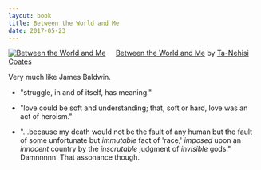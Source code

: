 ```yaml
---
layout: book
title: Between the World and Me
date: 2017-05-23
---
```


<a href="https://www.goodreads.com/book/show/25489625-between-the-world-and-me" style="float: left; padding-right: 20px"><img border="0" alt="Between the World and Me" src="https://images.gr-assets.com/books/1451435027m/25489625.jpg" /></a><a href="https://www.goodreads.com/book/show/25489625-between-the-world-and-me">Between the World and Me</a> by <a href="https://www.goodreads.com/author/show/1214964.Ta_Nehisi_Coates">Ta-Nehisi Coates</a><br/>

Very much like James Baldwin.

* "struggle, in and of itself, has meaning."

* "love could be soft and understanding; that, soft or hard, love was an act of heroism."

* "...because my death would not be the fault of any human but the fault of some unfortunate but _immutable_ fact of 'race,' _imposed_ upon an _innocent_ country by the _inscrutable_ judgment of _invisible_ gods." Damnnnnn. That assonance though.